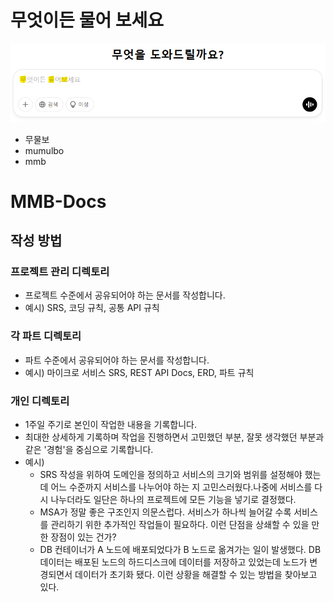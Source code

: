 # 무엇이든 물어 보세요

![mmb.png](9_images/mmb.png)

- 무물보
- mumulbo
- mmb

# MMB-Docs

## 작성 방법

### 프로젝트 관리 디렉토리

- 프로젝트 수준에서 공유되어야 하는 문서를 작성합니다.
- 예시) SRS, 코딩 규칙, 공통 API 규칙

### 각 파트 디렉토리

- 파트 수준에서 공유되어야 하는 문서를 작성합니다.
- 예시) 마이크로 서비스 SRS, REST API Docs, ERD, 파트 규칙

### 개인 디렉토리

- 1주일 주기로 본인이 작업한 내용을 기록합니다.
- 최대한 상세하게 기록하며 작업을 진행하면서 고민했던 부분, 잘못 생각했던 부분과 같은 '경험'을 중심으로 기록합니다.
- 예시)
    - SRS 작성을 위하여 도메인을 정의하고 서비스의 크기와 범위를 설정해야 했는데 어느 수준까지 서비스를 나누어야 하는 지 고민스러웠다.나중에 서비스를 다시 나누더라도 일단은 하나의 프로젝트에 모든
      기능을 넣기로 결정했다.
    - MSA가 정말 좋은 구조인지 의문스럽다. 서비스가 하나씩 늘어갈 수록 서비스를 관리하기 위한 추가적인 작업들이 필요하다. 이런 단점을 상쇄할 수 있을 만한 장점이 있는 건가?
    - DB 컨테이너가 A 노드에 배포되었다가 B 노드로 옮겨가는 일이 발생했다. DB 데이터는 배포된 노드의 하드디스크에 데이터를 저장하고 있었는데 노드가 변경되면서 데이터가 초기화 됐다. 이런 상황을
      해결할 수 있는 방법을 찾아보고 있다.